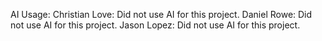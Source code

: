 AI Usage:
Christian Love: Did not use AI for this project.
Daniel Rowe: Did not use AI for this project.
Jason Lopez: Did not use AI for this project.